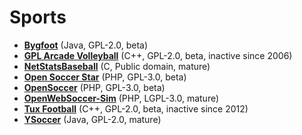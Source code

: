 [comment]: # (autogenerated content, do not edit)
# Sports

- **[Bygfoot](bygfoot.md)** (Java, GPL-2.0, beta)
- **[GPL Arcade Volleyball](gpl_arcade_volleyball.md)** (C++, GPL-2.0, beta, inactive since 2006)
- **[NetStatsBaseball](netstatsbaseball.md)** (C, Public domain, mature)
- **[Open Soccer Star](open_soccer_star.md)** (PHP, GPL-3.0, beta)
- **[OpenSoccer](open_soccer.md)** (PHP, GPL-3.0, beta)
- **[OpenWebSoccer-Sim](open_web_soccer.md)** (PHP, LGPL-3.0, mature)
- **[Tux Football](tux_football.md)** (C++, GPL-2.0, beta, inactive since 2012)
- **[YSoccer](ysoccer.md)** (Java, GPL-2.0, mature)